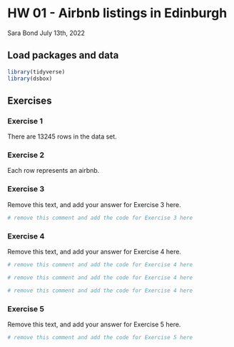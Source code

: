 HW 01 - Airbnb listings in Edinburgh
================
Sara Bond
July 13th, 2022

## Load packages and data

``` r
library(tidyverse)
library(dsbox)
```

## Exercises

### Exercise 1

There are 13245 rows in the data set.

### Exercise 2

Each row represents an airbnb.

### Exercise 3

Remove this text, and add your answer for Exercise 3 here.

``` r
# remove this comment and add the code for Exercise 3 here
```

### Exercise 4

Remove this text, and add your answer for Exercise 4 here.

``` r
# remove this comment and add the code for Exercise 4 here
```

``` r
# remove this comment and add the code for Exercise 4 here
```

``` r
# remove this comment and add the code for Exercise 4 here
```

### Exercise 5

Remove this text, and add your answer for Exercise 5 here.

``` r
# remove this comment and add the code for Exercise 5 here
```
